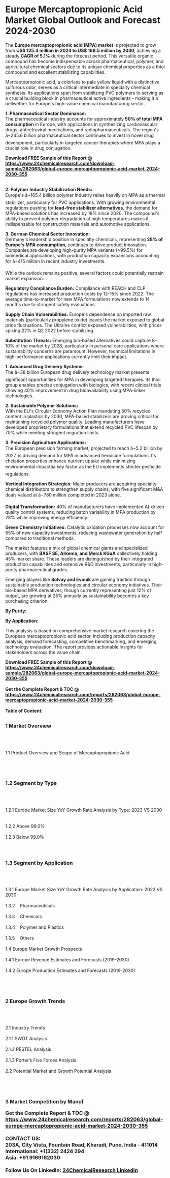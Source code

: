 <h1>Europe Mercaptopropionic Acid Market Global Outlook and Forecast 2024-2030</h1><p>The <strong>Europe mercaptopropionic acid (MPA) market</strong> is projected to grow from <strong>US$ 125.4 million in 2024 to US$ 168.5 million by 2030</strong>, achieving a steady <strong>CAGR of 5.1%</strong> during the forecast period. This versatile organic compound has become indispensable across pharmaceutical, polymer, and agricultural chemical sectors due to its unique chemical properties as a thiol compound and excellent stabilizing capabilities.</p><p>Mercaptopropionic acid, a colorless to pale yellow liquid with a distinctive sulfurous odor, serves as a critical intermediate in specialty chemical synthesis. Its applications span from stabilizing PVC polymers to serving as a crucial building block in pharmaceutical active ingredients - making it a bellwether for Europe's high-value chemical manufacturing sector.</p><p><strong>1. Pharmaceutical Sector Dominance:</strong><br>
The pharmaceutical industry accounts for approximately <strong>50% of total MPA consumption</strong> in Europe, with applications in synthesizing cardiovascular drugs, antiretroviral medications, and radiopharmaceuticals. The region's â¬245.6 billion pharmaceutical sector continues to invest in novel drug development, particularly in targeted cancer therapies where MPA plays a crucial role in drug conjugation.</p><div><b>Download FREE Sample of this Report @ 
            <a href="https://www.24chemicalresearch.com/download-sample/282063/global-europe-mercaptopropionic-acid-market-2024-2030-355">
            https://www.24chemicalresearch.com/download-sample/282063/global-europe-mercaptopropionic-acid-market-2024-2030-355</a></b></div><br><p><strong>2. Polymer Industry Stabilization Needs:</strong><br>
Europe's â¬165.4 billion polymer industry relies heavily on MPA as a thermal stabilizer, particularly for PVC applications. With growing environmental regulations pushing for <strong>lead-free stabilizer alternatives</strong>, the demand for MPA-based solutions has increased by 18% since 2020. The compound's ability to prevent polymer degradation at high temperatures makes it indispensable for construction materials and automotive applications.</p><p><strong>3. German Chemical Sector Innovation:</strong><br>
Germany's leadership position in specialty chemicals, representing <strong>28% of Europe's MPA consumption</strong>, continues to drive product innovation. Companies are developing high-purity MPA variants (&gt;99.5%) for biomedical applications, with production capacity expansions accounting for â¬415 million in recent industry investments.</p><p>While the outlook remains positive, several factors could potentially restrain market expansion:</p><p><strong>Regulatory Compliance Burden:</strong> Compliance with REACH and CLP regulations has increased production costs by 12-15% since 2022. The average time-to-market for new MPA formulations now extends to 14 months due to stringent safety evaluations.</p><p><strong>Supply Chain Vulnerabilities:</strong> Europe's dependence on imported raw materials (particularly propylene oxide) leaves the market exposed to global price fluctuations. The Ukraine conflict exposed vulnerabilities, with prices spiking 22% in Q2 2022 before stabilizing.</p><p><strong>Substitution Threats:</strong> Emerging bio-based alternatives could capture 8-10% of the market by 2028, particularly in personal care applications where sustainability concerns are paramount. However, technical limitations in high-performance applications currently limit their impact.</p><p><strong>1. Advanced Drug Delivery Systems:</strong><br>
The â¬38 billion European drug delivery technology market presents significant opportunities for MPA in developing targeted therapies. Its thiol group enables precise conjugation with biologics, with recent clinical trials showing 40% improvement in drug bioavailability using MPA-linker technologies.</p><p><strong>2. Sustainable Polymer Solutions:</strong><br>
With the EU's Circular Economy Action Plan mandating 50% recycled content in plastics by 2030, MPA-based stabilizers are proving critical for maintaining recycled polymer quality. Leading manufacturers have developed proprietary formulations that extend recycled PVC lifespan by 70% while meeting stringent migration limits.</p><p><strong>3. Precision Agriculture Applications:</strong><br>
The European precision farming market, projected to reach â¬5.2 billion by 2027, is driving demand for MPA in advanced herbicide formulations. Its chelation properties enhance nutrient uptake while minimizing environmental impactâa key factor as the EU implements stricter pesticide regulations.</p><p><strong>Vertical Integration Strategies:</strong> Major producers are acquiring specialty chemical distributors to strengthen supply chains, with five significant M&amp;A deals valued at â¬780 million completed in 2023 alone.</p><p><strong>Digital Transformation:</strong> 40% of manufacturers have implemented AI-driven quality control systems, reducing batch variability in MPA production by 28% while improving energy efficiency.</p><p><strong>Green Chemistry Initiatives:</strong> Catalytic oxidation processes now account for 65% of new capacity investments, reducing wastewater generation by half compared to traditional methods.</p><p>The market features a mix of global chemical giants and specialized producers, with <strong>BASF SE, Arkema, and Merck KGaA</strong> collectively holding 45% market share. These leaders are distinguished by their integrated production capabilities and extensive R&amp;D investments, particularly in high-purity pharmaceutical grades.</p><p>Emerging players like <strong>Solvay and Evonik</strong> are gaining traction through sustainable production technologies and circular economy initiatives. Their bio-based MPA derivatives, though currently representing just 12% of output, are growing at 25% annually as sustainability becomes a key purchasing criterion.</p><p><strong>By Purity:</strong></p><p><strong>By Application:</strong></p><p>This analysis is based on comprehensive market research covering the European mercaptopropionic acid sector, including production capacity analysis, demand forecasting, competitive benchmarking, and emerging technology evaluation. The report provides actionable insights for stakeholders across the value chain.</p><div><b>Download FREE Sample of this Report @ 
            <a href="https://www.24chemicalresearch.com/download-sample/282063/global-europe-mercaptopropionic-acid-market-2024-2030-355">
            https://www.24chemicalresearch.com/download-sample/282063/global-europe-mercaptopropionic-acid-market-2024-2030-355</a></b></div><br><div><b>Get the Complete Report & TOC @ 
            <a href="https://www.24chemicalresearch.com/reports/282063/global-europe-mercaptopropionic-acid-market-2024-2030-355">
            https://www.24chemicalresearch.com/reports/282063/global-europe-mercaptopropionic-acid-market-2024-2030-355</a></b></div><br>
            <b>Table of Content:</b><p><h2><span style="font-size:16px"><strong>1 Market Overview&nbsp;&nbsp; &nbsp;</strong></span></h2><br />
<br />
<p>1.1 Product Overview and Scope of Mercaptopropionic Acid&nbsp;</p><br />
<br />
<h2><strong><span style="font-size:16px">1.2 Segment by Type&nbsp;&nbsp; &nbsp;</span></strong></h2><br />
<br />
<p>1.2.1 Europe Market Size YoY Growth Rate Analysis by Type: 2023 VS 2030&nbsp;&nbsp; &nbsp;<br /><br />
1.2.2 Above 99.0%&nbsp;&nbsp; &nbsp;<br /><br />
1.2.3 Below 99.0%<br /><br />
<br />
<h2><span style="font-size:16px"><strong>1.3 Segment by Application&nbsp;&nbsp;</strong></span></h2><br />
<br />
<p>1.3.1 Europe Market Size YoY Growth Rate Analysis by Application: 2023 VS 2030&nbsp;&nbsp; &nbsp;<br /><br />
1.3.2&nbsp;&nbsp; &nbsp;Pharmaceuticals<br /><br />
1.3.3&nbsp;&nbsp; &nbsp;Chemicals<br /><br />
1.3.4&nbsp;&nbsp; &nbsp;Polymer and Plastics<br /><br />
1.3.5&nbsp;&nbsp; &nbsp;Others<br /><br />
1.4 Europe Market Growth Prospects&nbsp;&nbsp; &nbsp;<br /><br />
1.4.1 Europe Revenue Estimates and Forecasts (2019-2030)&nbsp;&nbsp; &nbsp;<br /><br />
1.4.2 Europe Production Estimates and Forecasts (2019-2030)&nbsp;&nbsp;</p><br />
<br />
<h2><span style="font-size:16px"><strong>2 Europe Growth Trends&nbsp;&nbsp; &nbsp;</strong></span></h2><br />
<br />
<p>2.1 Industry Trends&nbsp;&nbsp; &nbsp;<br /><br />
2.1.1 SWOT Analysis&nbsp;&nbsp; &nbsp;<br /><br />
2.1.2 PESTEL Analysis&nbsp;&nbsp; &nbsp;<br /><br />
2.1.3 Porter&rsquo;s Five Forces Analysis&nbsp;&nbsp; &nbsp;<br /><br />
2.2 Potential Market and Growth Potential Analysis&nbsp;&nbsp; &nbsp;</p><br />
<br />
<h2><span style="font-size:16px"><strong>3 Market Competition by Manuf</p><div><b>Get the Complete Report & TOC @ 
            <a href="https://www.24chemicalresearch.com/reports/282063/global-europe-mercaptopropionic-acid-market-2024-2030-355">
            https://www.24chemicalresearch.com/reports/282063/global-europe-mercaptopropionic-acid-market-2024-2030-355</a></b></div><br><b>CONTACT US:</b><br>
            203A, City Vista, Fountain Road, Kharadi, Pune, India - 411014<br>
            International: +1(332) 2424 294<br>
            Asia: +91 9169162030 <br><br>
            Follow Us On LinkedIn: <a href="https://www.linkedin.com/company/24chemicalresearch/">24ChemicalResearch LinkedIn</a>